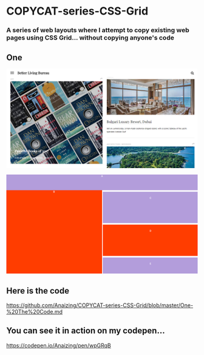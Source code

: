 # COPYCAT-series-CSS-Grid
### A series of web layouts where I attempt to copy existing web pages using CSS Grid... without copying anyone's code

## One
![Screenshot](One.png)

![Screenshot](One1.png)

## Here is the code
https://github.com/Anaizing/COPYCAT-series-CSS-Grid/blob/master/One-%20The%20Code.md

## You can see it in action on my codepen...

https://codepen.io/Anaizing/pen/wpGRqB
